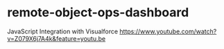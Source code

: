 remote-object-ops-dashboard
===========================
JavaScript Integration with Visualforce
https://www.youtube.com/watch?v=Z079X6j7A4k&feature=youtu.be
